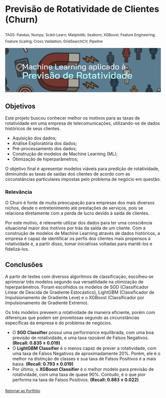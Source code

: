 # Previsão de Rotatividade de Clientes (Churn)

<sub>TAGS: Pandas; Numpy; Scikit-Learn; Matplotlib; Seaborn; XGBoost; Feature Engineering; Feature Scaling; Cross Validation; GridSearchCV; Pipeline

<p align="center">
  <img src="capa_p4.png" >
</p>

## Objetivos

Este projeto buscou conhecer melhor os motivos para as taxas de rotatividade em uma empresa de telecomunicações, utilizando-se de dados históricos de seus clientes.

- Aquisição dos dados;
- Análise Exploratória dos dados;
- Pré-processamento dos dados;
- Construção de modelos de Machine Learning (ML);
- Otimização de hiperparâmetros;

O objetivo final é apresentar modelos viáveis para predição de rotatividade, diminuindo as taxas de saídas dos clientes de acordo com as circunstâncias particulares impostas pelo problema de negócio em questão.

### Relevância

O Churn é fonte de muita preocupação para empresas dos mais diversos nichos, desde o entretenimento até prestações de serviços, pois se relaciona diretamente com a perda de lucro devido à saída de clientes.

Por este motivo, é relevante utilizar dos dados para ter uma consciência situacional maior dos motivos por trás da saída de um cliente. Com a construção de modelos de Machine Learning através de dados históricos, a empresa é capaz de identificar os perfis dos clientes mais propensos à rotatividade e, a partir disso, tomar iniciativas voltadas para mantê-los e fidelizá-los.

## Conclusões

A partir de testes com diversos algoritmos de classificação, escolheu-se aprimorar três modelos segundo sua versatilidade na otimização de hiperparâmetros. Foram escolhidos os modelos de SGD (Classificador Linear de Descida de Gradiente Estocástico), LightGBM (Classificador de Impulsionamento de Gradiente Leve) e o XGBoost (Classificador por Impulsionamento de Gradiente Extremo).

Os três modelos preveem a rotatividade de maneira eficiente, porém com diferenças que podem ser proveitosas segundo as circunstâncias específicas da empresa e do problema de negócios. 

- O **SGD Classifier** possui uma performance equilibrada, com uma boa previsão de rotatividade, e uma taxa razoável de Falsos Negativos. **(Recall:  0.835 ± 0.019)**
- O **LightGBM Classifier** é o menos capaz de prever a rotatividade, com uma taxa de Falsos Negativos de aproximadamente 20%. Porém, ele é o melhor na distinção de classes e sua taxa de Falsos Positivos é a mais baixa. **(Recall:  0.793 ± 0.019)**
- Por último, o **XGBoost Classifier** é o melhor modelo para previsão de rotatividade, com uma taxa de quase 90%. Contudo, é o que pior performa na taxa de Falsos Positivos. **(Recall:  0.883 ± 0.022)**

<sub>[Retornar ao Portfólio](https://github.com/gabrielrflopes/Data-Science-Portfolio/tree/main)
